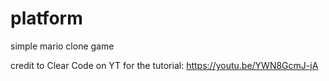 # platform
simple mario clone game

credit to Clear Code on YT for the tutorial: https://youtu.be/YWN8GcmJ-jA
